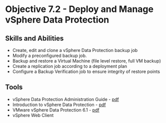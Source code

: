 # Objective 7.2 - Deploy and Manage vSphere Data Protection
## Skills and Abilities
* Create, edit and clone a vSphere Data Protection backup job
* Modify a preconfigured backup job.
* Backup and restore a Virtual Machine (file level restore, full VM backup)
* Create a replication job according to a deployment plan
* Configure a Backup Verification job to ensure integrity of restore points

## Tools
* vSphere Data Protection Administration Guide - [pdf](https://docs.vmware.com/en/VMware-vSphere/6.0/vmware-data-protection-administration-guide-60.pdf)
* Introduction to vSphere Data Protection - [pdf](https://www.vmware.com/content/dam/digitalmarketing/vmware/en/pdf/techpaper/introduction-to-data-protection-white-paper.pdf)
* VMware vSphere Data Protection 6.1 - [pdf](http://www.vmware.com/files/pdf/vsphere/VMware-vSphere-Data-Protection-Overview.pdf)
* vSphere Web Client
